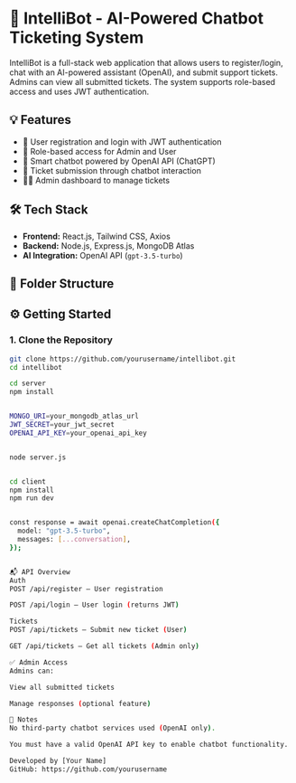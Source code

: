# 🤖 IntelliBot - AI-Powered Chatbot Ticketing System

IntelliBot is a full-stack web application that allows users to register/login, chat with an AI-powered assistant (OpenAI), and submit support tickets. Admins can view all submitted tickets. The system supports role-based access and uses JWT authentication.

## 💡 Features

- 🔐 User registration and login with JWT authentication
- 👤 Role-based access for Admin and User
- 💬 Smart chatbot powered by OpenAI API (ChatGPT)
- 📩 Ticket submission through chatbot interaction
- 🧑‍💼 Admin dashboard to manage tickets

## 🛠️ Tech Stack

- **Frontend:** React.js, Tailwind CSS, Axios
- **Backend:** Node.js, Express.js, MongoDB Atlas
- **AI Integration:** OpenAI API (`gpt-3.5-turbo`)

## 📁 Folder Structure

## ⚙️ Getting Started

### 1. Clone the Repository

```bash
git clone https://github.com/yourusername/intellibot.git
cd intellibot

cd server
npm install


MONGO_URI=your_mongodb_atlas_url
JWT_SECRET=your_jwt_secret
OPENAI_API_KEY=your_openai_api_key


node server.js


cd client
npm install
npm run dev


const response = await openai.createChatCompletion({
  model: "gpt-3.5-turbo",
  messages: [...conversation],
});


📬 API Overview
Auth
POST /api/register — User registration

POST /api/login — User login (returns JWT)

Tickets
POST /api/tickets — Submit new ticket (User)

GET /api/tickets — Get all tickets (Admin only)

✅ Admin Access
Admins can:

View all submitted tickets

Manage responses (optional feature)

📌 Notes
No third-party chatbot services used (OpenAI only).

You must have a valid OpenAI API key to enable chatbot functionality.

Developed by [Your Name]
GitHub: https://github.com/yourusername